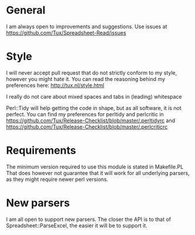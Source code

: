 # General

I am always open to improvements and suggestions. Use issues at
https://github.com/Tux/Spreadsheet-Read/issues

# Style

I will never accept pull request that do not strictly conform to my
style, however you might hate it. You can read the reasoning behind
my preferences here: http://tux.nl/style.html

I really do not care about mixed spaces and tabs in (leading) whitespace

Perl::Tidy will help getting the code in shape, but as all software, it
is not perfect. You can find my preferences for perltidy and perlcritic
in https://github.com/Tux/Release-Checklist/blob/master/.perltidyrc and
https://github.com/Tux/Release-Checklist/blob/master/.perlcriticrc

# Requirements

The minimum version required to use this module is stated in Makefile.PL
That does however not guarantee that it will work for all underlying
parsers, as they might require newer perl versions.

# New parsers

I am all open to support new parsers. The closer the API is to that of
Spreadsheet::ParseExcel, the easier it will be to support it.
